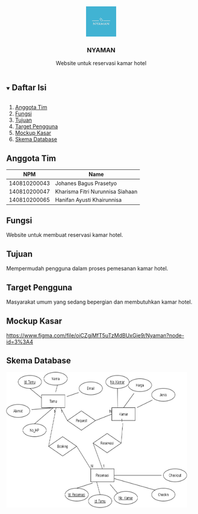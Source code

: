 <!-- Logo Proyek -->
<br />
<p align="center">
  <a href="https://github.com/github_username/repo_name">
    <img src="public/assets/img/logo.png" alt="Logo" width="80" height="80">
  </a>

  <h3 align="center">NYAMAN</h3>

  <p align="center">
    Website untuk reservasi kamar hotel
  </p>
</p>

<!-- Daftar Isi -->
<details open="open">
  <summary><h2 style="display: inline-block">Daftar Isi</h2></summary>
  <ol>
    <li><a href="#anggota-tim">Anggota Tim</a></li>
    <li><a href="#fungsi">Fungsi</a></li>
    <li><a href="#tujuan">Tujuan</a></li>
    <li><a href="#target-pengguna">Target Pengguna</a></li>
    <li><a href="#mockup-kasar">Mockup Kasar</a></li>
    <li><a href="#skema-database">Skema Database</a></li>
  </ol>
</details>

<!-- Anggota Tim -->
## Anggota Tim
| NPM           | Name                              |
| ------------- |-----------------------------------|
| 140810200043  | Johanes Bagus Prasetyo            |
| 140810200047  | Kharisma Fitri Nurunnisa Siahaan  |
| 140810200065  | Hanifan Ayusti Khairunnisa        |

<!-- Fungsi -->
## Fungsi

Website untuk membuat reservasi kamar hotel.

<!-- Tujuan -->
## Tujuan

Mempermudah pengguna dalam proses pemesanan kamar hotel.

<!-- Target Pengguna -->
## Target Pengguna

Masyarakat umum yang sedang bepergian dan membutuhkan kamar hotel.

<!-- Mockup Kasar -->
## Mockup Kasar

https://www.figma.com/file/oiCZgjMfT5uTzMdBUxGie9/Nyaman?node-id=3%3A4

<!-- Skema Database -->
## Skema Database

<img src="public/assets/img/erd.png"  width="480" height="360">
